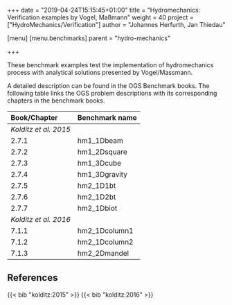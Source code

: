 +++
date = "2019-04-24T15:15:45+01:00"
title = "Hydromechanics: Verification examples by Vogel, Maßmann"
weight = 40
project = ["HydroMechanics/Verification"]
author = "Johannes Herfurth, Jan Thiedau"

[menu]
  [menu.benchmarks]
    parent = "hydro-mechanics"

+++

These benchmark examples test the implementation of
hydromechanics process with analytical solutions
presented by Vogel/Massmann.

A detailed description can be found in the OGS Benchmark books.
The following table links the OGS problem descriptions with its corresponding
chapters in the benchmark books.

| Book/Chapter | Benchmark name |
|:--- | :--- |
|*Kolditz et al. 2015*||
|2.7.1 | hm1_1Dbeam|
|2.7.2 | hm1_2Dsquare|
|2.7.3 | hm1_3Dcube|
|2.7.4 | hm1_3Dgravity|
|2.7.5 | hm2_1D1bt|
|2.7.6 | hm2_1D2bt|
|2.7.7 | hm2_1Dbiot|
| *Kolditz et al. 2016*||
|7.1.1 | hm2_1Dcolumn1|
|7.1.2 | hm2_1Dcolumn2|
|7.1.3 | hm2_2Dmandel |
<!--
| *Kolditz et al. 2018*||
-->

## References

{{< bib "kolditz:2015" >}}
{{< bib "kolditz:2016" >}}
